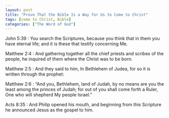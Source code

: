```yaml
---
layout: post
title: "Prove That the Bible Is a Way for Us to Come to Christ"
tags: [come to Christ, Bible]
categories: ["The Word of God"]
---
```


John 5:39
: You search the Scriptures, because you think that in them you have eternal life; and it is these that testify concerning Me.

Matthew 2:4
: And gathering together all the chief priests and scribes of the people, he inquired of them where the Christ was to be born.

Matthew 2:5
: And they said to him, In Bethlehem of Judea, for so it is written through the prophet:

Matthew 2:6
: “And you, Bethlehem, land of Judah, by no means are you the least among the princes of Judah; for out of you shall come forth a Ruler, One who will shepherd My people Israel.”

Acts 8:35
: And Philip opened his mouth, and beginning from this Scripture he announced Jesus as the gospel to him.
